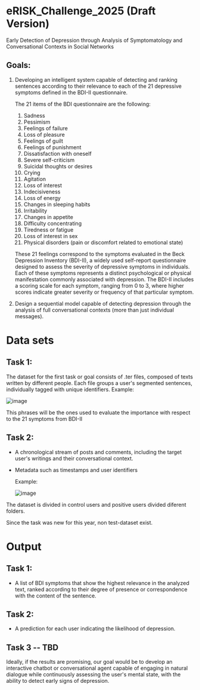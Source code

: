 # eRISK_Challenge_2025 (Draft Version)
Early Detection of Depression through Analysis of Symptomatology and Conversational Contexts in Social Networks

## Goals:
1. Developing an intelligent system capable of detecting and ranking sentences according to their relevance to each of the 21 depressive symptoms defined in the BDI-II questionnaire.

    The 21 items of the BDI questionnaire are the following: 
    
    1. Sadness
    2. Pessimism
    3. Feelings of failure
    4. Loss of pleasure
    5. Feelings of guilt
    6. Feelings of punishment
    7. Dissatisfaction with oneself
    8. Severe self-criticism
    9. Suicidal thoughts or desires
    10. Crying
    11. Agitation
    12. Loss of interest
    13. Indecisiveness
    14. Loss of energy
    15. Changes in sleeping habits
    16. Irritability
    17. Changes in appetite
    18. Difficulty concentrating
    19. Tiredness or fatigue
    20. Loss of interest in sex
    21. Physical disorders (pain or discomfort related to emotional state)
    
    These 21 feelings correspond to the symptoms evaluated in the Beck Depression Inventory (BDI-II), a widely used self-report questionnaire designed to assess the severity of depressive symptoms in individuals. Each of these symptoms represents a distinct psychological or physical manifestation commonly associated with depression.
    The BDI-II includes a scoring scale for each symptom, ranging from 0 to 3, where higher scores indicate greater severity or frequency of that particular symptom. 

2. Design a sequential model capable of detecting depression through the analysis of full conversational contexts (more than just individual messages). 

# Data sets 

## Task 1: 

The dataset for the first task or goal consists of .ter files, composed of texts written by different people. Each file groups a user's segmented sentences, individually tagged with unique identifiers.
Example: 

![image](https://github.com/user-attachments/assets/7d5d1cfc-8af3-4344-97f9-6a0c7c92e5d2)

This phrases will be the ones used to evaluate the importance with respect to the 21 symptoms from BDI-II

## Task 2: 

* A chronological stream of posts and comments, including the target user's writings and their conversational context.

* Metadata such as timestamps and user identifiers

  Example:

  ![image](https://github.com/user-attachments/assets/be823189-7e47-4dd6-af93-60ac1288a385)

The dataset is divided in control users and positive users divided diferent folders. 

Since the task was new for this year, non test-dataset exist. 

# Output 

## Task 1:

* A list of BDI symptoms that show the highest relevance in the analyzed text, ranked according to their degree of presence or correspondence with the content of the sentence.

## Task 2:

* A prediction for each user indicating the likelihood of depression.
## Task 3 -- TBD  
Ideally, if the results are promising, our goal would be to develop an interactive chatbot or conversational agent capable of engaging in natural dialogue while continuously assessing the user's mental state, with the ability to detect early signs of depression.


